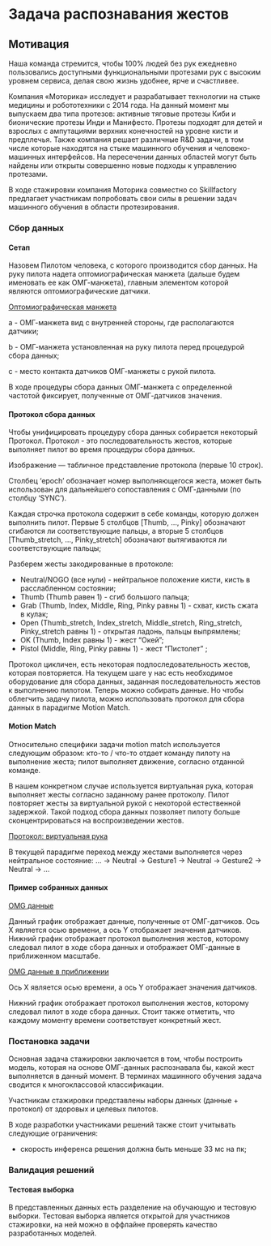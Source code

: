 # Задача распознавания жестов
## Мотивация
Наша команда стремится, чтобы 100% людей без рук ежедневно пользовались доступными функциональными протезами рук с высоким уровнем сервиса, делая свою жизнь удобнее, ярче и счастливее.

Компания «Моторика» исследует и разрабатывает технологии на стыке медицины и робототехники с 2014 года. На данный момент мы выпускаем два типа протезов: активные тяговые протезы Киби и бионические протезы Инди и Манифесто. Протезы подходят для детей и взрослых с ампутациями верхних конечностей на уровне кисти и предплечья.
Также компания решает различные R&D задачи, в том числе которые находятся на стыке машинного обучения и человеко-машинных интерфейсов. На пересечении данных областей могут быть найдены или открыты совершенно новые подходы к управлению протезами.

В ходе стажировки компания Моторика совместно со Skillfactory предлагает участникам попробовать свои силы в решении задач машинного обучения в области протезирования.

### Сбор данных
#### Сетап
Назовем Пилотом человека, с которого производится сбор данных.
На руку пилота надета оптомиографическая манжета (дальше будем именовать ее как ОМГ-манжета), главным элементом которой являются оптомиографические датчики.

[Оптомиографическая манжета](data/Манжета.png "Манжета")

a - ОМГ-манжета вид с внутренней стороны, где располагаются датчики; 

b - ОМГ-манжета установленная на руку пилота перед процедурой сбора данных;

с -  место контакта датчиков ОМГ-манжеты с рукой пилота.

В ходе процедуры сбора данных ОМГ-манжета с определенной частотой фиксирует, полученные от ОМГ-датчиков значения. 

#### Протокол сбора данных
Чтобы унифицировать процедуру сбора данных собирается некоторый Протокол. Протокол - это последовательность жестов, которые выполняет пилот во время процедуры сбора данных. 

Изображение — табличное представление протокола (первые 10 строк). 

Столбец ‘epoch’ обозначает номер выполняющегося жеста, может быть использован для дальнейшего сопоставления с ОМГ-данными (по столбцу ‘SYNC’). 

Каждая строчка протокола содержит в себе команды, которую должен выполнить пилот. Первые 5 столбцов [Thumb, …, Pinky] обозначают сгибаются ли соответствующие пальцы, а вторые 5 столбцов [Thumb_stretch, …, Pinky_stretch] обозначают вытягиваются ли соответствующие пальцы;

Разберем жесты закодированные в протоколе:
- Neutral/NOGO (все нули) - нейтральное положение кисти, кисть в расслабленном состоянии;
- Thumb (Thumb равен 1) - сгиб большого пальца;
- Grab (Thumb, Index, Middle, Ring, Pinky равны 1) - схват, кисть сжата в кулак;
- Open (Thumb_stretch, Index_stretch, Middle_stretch, Ring_stretch, Pinky_stretch равны 1) - открытая ладонь, пальцы выпрямлены;
- OK (Thumb, Index равны 1) - жест “Окей”;
- Pistol (Middle, Ring, Pinky равны 1) - жест “Пистолет” ; 

Протокол цикличен, есть некоторая подпоследовательность жестов, которая повторяется.
На текущем шаге у нас есть необходимое оборудование для сбора данных, заданная последовательность жестов к выполнению пилотом. Теперь можно собирать данные. Но чтобы облегчить задачу пилота, можно использовать протокол для сбора данных в парадигме Motion Match.

#### Motion Match

Относительно специфики задачи motion match используется следующим образом:
кто-то / что-то отдает команду пилоту на выполнение жеста;
пилот выполняет движение, согласно отданной команде.

В нашем конкретном случае используется виртуальная рука, которая выполняет жесты согласно заданному ранее протоколу. Пилот повторяет жесты за виртуальной рукой с некоторой естественной задержкой. Такой подход сбора данных позволяет пилоту больше сконцентрироваться на воспроизведении жестов.

[Протокол: виртуальная рука](data/hand.gif "Виртуальная рука")

В текущей парадигме переход между жестами выполняется через нейтральное состояние:
… -> Neutral -> Gesture1 -> Neutral -> Gesture2 -> Neutral -> …

#### Пример собранных данных

[OMG данные](data/Picture3.png "OMG данные")

Данный график отображает данные, полученные от ОМГ-датчиков. Ось X является осью времени, а ось Y отображает значения датчиков. Нижний график отображает протокол выполнения жестов, которому следовал пилот в ходе сбора данных и  отображает ОМГ-данные в приближенном масштабе. 

[OMG данные в приближении](data/Picture4.png "OMG данные")

Ось X является осью времени, а ось Y отображает значения датчиков. 

Нижний график отображает протокол выполнения жестов, которому следовал пилот в ходе сбора данных.
Стоит также отметить, что каждому моменту времени соответствует конкретный жест. 

### Постановка задачи

Основная задача стажировки заключается в том, чтобы построить модель, которая на основе ОМГ-данных распознавала бы, какой жест выполняется в данный момент. В терминах машинного обучения задача сводится к многоклассовой классификации.

Участникам стажировки представлены наборы данных (данные + протокол) от здоровых и целевых пилотов.

В ходе разработки участниками решений также стоит учитывать следующие ограничения:
- cкорость инференса решения должна быть меньше 33 мс на пк;

### Валидация решений
#### Тестовая выборка
В представленных данных есть разделение на обучающую и тестовую выборки. Тестовая выборка является открытой для участников стажировки, на ней можно в оффлайне проверять качество разработанных моделей.

